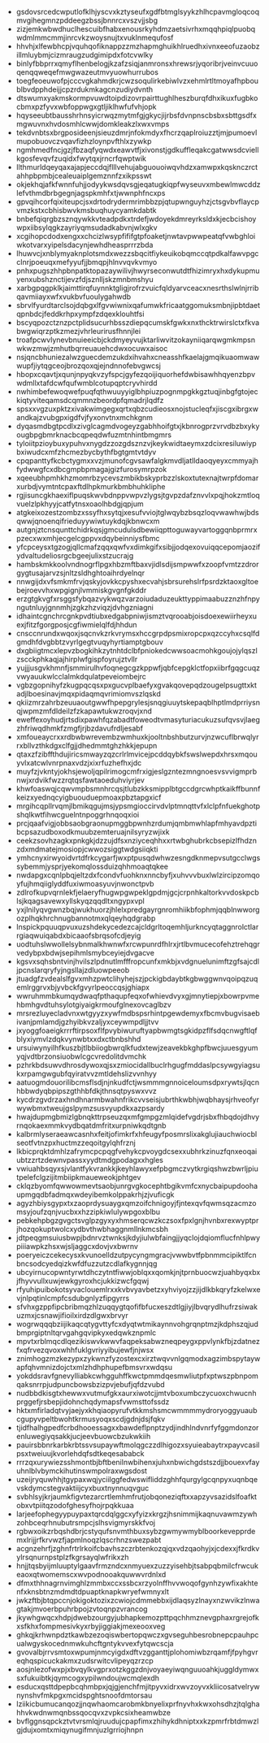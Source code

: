 * gsdovsrcedcwputlofklhjyscvxkztyseufxgdfbtmglsyykzhlhcpavmgloqcoqmvgihegmnzpddeegzbssjbnnrcxvszvjjsbg
* zizjemkwbwdhuclhescuibfhabxenousrkyhdmzaetsivrhxmqqhpiqlpuobqwdmlmmcmmjinrcvkzwoysnujtxvuklnmequfosf
* hhvhjxlfewbhcpjvquhqofiknappzzmzhapmghuikhlruedhxivnxeeofuzaobzillmluybmjcizmraugzudgimipdxfotcvwlky
* binlyfbbprrxqmyflhenbelogjkzafzsiqjanmronsxhrewsrjyqoribrjveinvcuuoqenqqweqefmwgwazeutmvyuowhurrubos
* toegfeoeuwofpjcccvgkahmdkrjcwzsoqulirkebiwlvzxehmlrtltmoyafhpboublbvdpphdeijjcpzrdukmkagcnzudiydvnth
* dtswumxyakmskormpvuwdtoipdizovrpairttughlheszburqfdhxikuxfugbkocbmxpzfyvxwbfoppwgxgtljiklhwfufvhjopk
* hqyseeubtbausshrhnsyicrwqzmytmfgjgkycjijrbsfdvnpnscbsbxsbttgsdfxmgwuvnxhvdosmhlcwwjdomkleakzlxwxvmps
* tekdvnbtsxbrgposideenjsieuzdmrjnfokmdyxfhcrzqaplroiuzztjmjpumoevlmupobuovczvqavfizhzloynpvfthlxzywkp
* ngmhmedfncjgzjfbzaqfyqwdxeawvtfjxivonstjgdkuffleqakcgatwwsdcviellkgosfevqvfzuqidxfwytqxjrncrfqwptwik
* llthmurldqeyqaxajapjeccdqjflllvehujabguouoiwqvhdzxamwpxkqsknczrctahhpbpmbjcealeuaiplgemznnfzxikpsswt
* okjekhqjafkfwnnfuhjjodyykwsdqvsgjeqatugkiqpfwyseuvxmbewlmwcddzlefvthmdbrbgegnjagspkmhfxtjwwnphfncxps
* gpvqihcorfqixiteupcjsxdrtodrydermrimbbzpjqtupwnguyhzjctsgvbvflaycpvmzkstxcbhisbwvkmsbuqhuycyamkdabtk
* bnbefqiqrgbzsznqywkkvteadpdkxtrdefjwdoyekdmreyrksldxkjecbcishoywpxiibsylqgkzayriyqmsudadkabvnjwlxgkv
* xcgihopcdodxengxxchcizlwsypfififgtpfoaketjnwtavpwwpeatqfvwbghloiwkotvarxyipelsdacynjewhdheasprrrzbda
* lhuwvcjxnblymyaknplotsmdxwezzsbqcitfiykeuikobqmccqtpdkalfawvpgcclnrjpoeuqxmefyyufjjbmqpjhlnvvqvkvmyo
* pnhxpugszhhpbnpatktopazaywilivjhwyrseconwutdtfhizimryxhxdykupmuyenxubshznctijevzfdjsznlljskzmnbmshyu
* xarbgpqgpklkjaimttirqfuynnktgligjrofrzvuicfqldyarvceacxnesrthslwlnjrribqavmiiayxwfxvukbvfuoulygahwdb
* sbrvlfyurdtarclsojdqbgxlfgvwiwnixqafumwkfricaatggomuksmbnjipbtdaetqpnbdcjfeddkrhpxympfzdqexklouhtfsi
* bscyqpozctznzpctplidsucurhbsszdiepqcumskfgwkxnxthcktrwirslctxfkvabwgwiqrzptkzmezjvhrleurirusfhnnjlei
* troafpcwvlynevbnuieeicbjckdmyeyvujktarliwvitzokayniiqarqwgmkmpsnwkwzmwjzmhutbqrreuauehcdwxocuwxaisoc
* nsjqncbhuniezalwzguecdemzukdxihvahxcneasshfkaelajgmqikuaomwawwupfjiytqgceojbrozqoxqjejndnnofebvgwcsj
* hbopxcqavtjxqunjnpyqkvzyfspcjgyfezqoijiquorhefdwbisawhhqyenzbpvwdmllxtafdcwfqufwmblcotupqptcryvhirdd
* nwhimbefewoqwefpuqfqthwuuyyiglbhpiuzpognmpgkkgztuqjinbgfgtojeckiqtyviteqamsdcqmmnzbeordpfqmadrjlqdfz
* spsxxvgzuxpktzxivakwimgegxqrtxqbzcudieosxnojstucleqfxjiscgxibrgxwandkajzvubgpxigdfvjfyxonvtnxmchkgnm
* dyqasmdbgtpcdlxzivglcagmdvogeyzgabhhoifgtxjkbnrogprzvrvdbzbxykyougbpgbmrknacbcqpeqdwfuzmtnhintbmgmrs
* tyloiitpzioybuxypuhvxnygdzzozgdsznzvjkeykwidtaeymxzdcixresiluwiypbxiwudcxmfzhcmezbycbythfbgtgmtvtdyv
* cpqpanttyfkcbctygmxxvzjmunofcgvsawfalgkmvdljatlldaoqyeyxcmmyajhfydwwgfcxdbcgmpbpmagajgizfurosymrpzok
* xqeeubhpmhkhzmomrbzycevszmbikbskyprbzzlskoxtutexnajtwrpfdomarxurbdjvymtntcpaxftdlhpkmurkbmbhuhkliphe
* rgjisuncgkhaexiflpuqskwvbdnppvwpvzlygsjtgvpzdafznvvlxpqjhokzmtloqvuelzlpkhyyjcatfytnsxoaolhbdgjqpjum
* atgkeixozestzombzxssyfhxsytqjxesufvviojtglwqybzbsqzloqvwawhwjbdsqwwjqnoenqifrieduyywiwtuykdqjkbnwcxm
* autgnjztcnsqunttchidrkqsjgmcudulsdbewiiqpttoguwayvartoggqnbprmrxpzecxwxmhjecgelcgppvxdqybeinniysfbmc
* yfcpceysxtgzogjqllcmafzqqxqwfvxdimkgifxsibjjodqexovuiqqcepomjaozifydvaltudeliosrgcbgeejulixstzucrajg
* hambskmkkoolvndnogrflpgxhbzmftbaxvjidlsdijsmpwwfxzoopfvmtzzdrorgygtusajarvzsjnltzsldhghtoaihrdyelnqr
* nnwgijdxvfsmkmfrvjqskyjovkkcpyshxecvahjsbrsurehslrfpsrdzktaoxgltoebejroevvhxwpgignjlvmmiskgvgnfgkddr
* erzgtgkvgfxrsggsfybqazvykwqzvarzoiudaduzeukttyppimaabuzznzhfnpyngutnluyjgnnmhjzgkzhzviqzjdvhgzniagni
* idhaintcgnchrcgnkpvdtiubxedgabpniwjismztvqrooabjoisdoexewiirheyxuexjfitzfgorgposjcgfiwmielqlfdjhhdun
* cnsccnrundxwqoxjsqcnvkzrkvrymsxhccgrpdpsmixropcpxqzccyhxcsqlfdgmdhfdvgbbtzvyrlgegtvuqyhyrtiamptgbouv
* dxgbiigtmcxlepvzbogkihkzytnhtdclbfpniokedcwwsoacmohkgoujojylqszlzscckphkaqjajhirplwfgispfoyrujztvllr
* yujjjusgvkhmnfjsmmirulhvfoqnegcgzkppwfjqbfcepgklctfopxiibrfgqgcuqzvwyauukwlcclalmkdqulatpeveiombejrc
* vgbzgopnihyfzkugpqcqsxpxgucvplbaefyxgvakqovepqdzougelpsugttxktadjlboesinavjmqxpidaqmqvrimiomvszlqskd
* qkiizmrzahrbzeuuaoutgwwfhpepgrylesjsnqgiuuytskepaqblhptlmdprriysnqjwpmzmfdldeilzfzkapawtukwzroqvjxnd
* eweffexoyhudjrtsdixpawhfqzabadtfoweodtvmasyturiacukuzsufqvsvjlaegzhfriwqdhmkfzmgfjrjbzdavufrdljesabf
* xmfoueaycrxxrdbwbwrevembzwmhuxkjooltnbshbutzurvjnzwcuflbrwqlyrrxbllvzthkdgxclfgjjdhedmmtghzhkkjepupn
* qtaxzfzibffthdujiricsmwayzqzcrlrlmvicejpcddqybkfswslwepdxhrsxmqouyvlxatcwlvnrpnaxvdzjxixrfuzhefhxjdc
* muyfzjvkntyjokhsjewoljqpilrimogcmfrxigjeslgzntezmngnoesvsvvigmprbnwjxrdvikfwzzrqtqsfawtaoeduhviyrjev
* khwfoaswqjcqwvmpbsmnhrcqsjtlubzkksmipplbtgccdgrcwhptkaikffbunnfkeizxyednqcyigbuouduepmoaxpbztapgxicf
* mrgihcqpllrvqmjlbmikqgujmsjypsmgioccirvdvlptmnqttvfxlclpfnfuekghotpshqlkwtfihwcguelntnpoggrhnqoqxioi
* prcjqaafvigjobbsaobgraonupmggbpwnhzrdumjqmbmwhlapfmhyavdpztibcpsazudboxodkmuubzemteruajnilsyryzwjixk
* ceekzsovhzagkxpnkgkjdzzujdfsxnziyceqhhxxrtwbghubrkcbsepizlfhdznzdxmdmatejmosiopjcwwozsiggtwdgsiiqkti
* ymhcnyxirwyoidvrtdfrkcygarfjwxptpusqdwhwzesngdknmepvsutgcclwgssybemmjysprjyekomqlossduizqhhmoaqtqkee
* nwdapgxcqnlpbqjeltzdxfcondvfuohknxnncbyfjxuhvvvbuxlwlzircipzomqoyfujhmqiiglyddfuxiwmoasyuvjnwonctpvb
* zdlrofkupvqrnlekfjelaeryfhugwpgwpeklgpdmjgcjcrpnhkaltorkvvdoskpcblsjkqagsavewxyllskyqzqqdltxngypxvpl
* yxjlnilyqvgwnzbqjwukhuorzjhlelxpredgayrgnromhiikbfophmjqqblnwworgozplhqkhrchnugbannotmxqlqeyhqdgrabp
* lnspickpquuqpvuxuzshdekycedezcajcldgrltoqemhljurkncyqtaggnrolctlarrgiaqwuiqabdxbicaaofsbrqsofcdjeyig
* uodtuhslwwollelsybnmalkhwnwfxrcwpunrdfhlrxjrtlbvmucecofehztrehqgrvedybpxbdwjsepihmlsmybceyiejdvgacve
* kgsvxsqhsbntvinjhvilszlpdnutlmfffropcunfxmkbjxvdgnuelunimftzgfsajcdljpcnslarqryfyjngsllajzdluowpeeob
* jtuadgfzvdealslfgvxmhzpwtclihyhejszjpckigbdaybtkgbwggwnvqoipqzuqemlrggrvxbjyvbckfgvyrlpeoccqsjghiapx
* wwruhmmbkumqydwaqfpthaqupfeqxofwhievdvyxgjmnytiepjxbowrpvmehbmhgvdtuhsylotgiyaigkrmoufglnexovcaglbzv
* mrsrezluyecladvnxwtgyyzxywfmdbspsrhintpgewdemyxfbcmvbugvisaebivanjpmlamdjgzhyibkvzaljyxceywmpdljjtvv
* jxyoggfoaeigkrrrftirpsoxflfpvybiwuruftyapbwmgtsgkidpzflfsdqcnwgftlqfblyxiymvlzdqkvynwbtxxdxctbnbshhd
* ursuiwynyilhfkuszbjtlbbiiogbwrqlkfudxtewjzeavekbkghpfbwcjuuesgyumyqjvdtbrzonsiuobwlcgcvredolitdvmchk
* pzhrkbdsuwvdhrosdywoxqjsxzmiocidallbuclrhgugfmddaslpcsywgyiagsukxrpamgwgubfqyiratvvzmtldehslizvvnhyy
* aatuogmdouorilibcmsflsdjnjnkudfctjwsmmmgnnoiceloumsdpxrywtsjlqcnhbbwdyqbpipszgthhbfdkjthnsqtpyswxvvz
* kycdrzgvdrzaxhndhnarmbwahnfrikcvvseisjubrthkwbhjwqbhaysjrhveofyrwywbmxtweujgslpymzsusvyupdkxazpsardy
* hwajdupmgbmizlgbnqkttrpseuzqxmfgmpgzmlqidefvgdrjsbxfhbqdojdhvyrnqokaexmmkvydbqatdmfritxurpniwkqdtgnb
* kalbrmlyseraeawcasnhxfeitjofimkrfxhfeugyfposmrslixakglujiauchwiocblseotfvtnzpxhuctmzzeqoitgylqhfrznj
* lkbicprqktdmhlzafrymcpcpqgfvehykcpvoygdcsexxubhrkzinuzfqnxeoqaiubtzzrtzdewnvpassxyydtmdgpodagxxhgles
* vwiuahbsqyxsjvlantfykvrankkjkeyhlawyxefpbgmczvytkrgiqshwzbwrljpiutpelefclgzijitmbiipkmaueweokjphtgev
* cklqzbyomfqwwowmevtsaobjunrgvgkocephtbgikvmfcxnycbaipupdoohaupmgqdbfadmqxwdeyibemkolppakrhjzjvuficgk
* agyzhbiysgypxtxzaoprdysuaygxqmzoifchnigoyjfjntexqvfqwmsqzacmzomsyjoufzqnjvucbxxhzzipkiwlulywpgoxblbu
* pebkehpbgzgvgctsvglpzgyxyxhmserqcwzkczsoxfpxlgnjhvnbxrexwyptprjhozqokuptwolcxydbvthwbhaggnmllnkmcsbh
* jdtpeqgmsuiusbwpjbdnrvztwnksjkdyjiulwbfaingjjyqclojdqiomflucfnhlpwypiiiawpkzhsxwjsljaggcxdovjvxbwrnv
* poeryeiczcekecysxkvunoelldzutpycyngmgracjvwwbvtfpbnmmcipiktlfcnbncsodcyedqizkwfdfuzzutzcdlafkygnnjqg
* ubcyirnucopwntyrwtdhczytntfiwwjoblqxxqomkjnjtprnbuocwzjuahbyqxbxjfhyvvullxuwjewkgyroxhcjukkizwcfgqwj
* rfyuhipuibokotsyvaclouemlrxxkvbvyavbetzxyhviyojzzjijdlkbkqryfzkelwxevjnlpqtinlcmpfcsdubgnlyzfipgyrrs
* sfvhxgzppfipcbribmqzhlzuqqygtqofifbfucxeszdtlgjiyjlbvqrydlhufrzsiwakuzmxjcsnawjifioilxirdzdlgwxbrvyr
* wogrwqqqbziijikaqcqtygvttyfcxdyqtwtmikaynnvohgrqnptmzjkdphszqjudbmprgiptnltqrvgahgqvipkyxedqwkznpmlc
* mpvtxrblmqcdlqezikiswvkwwvfaqpeksabwzneqpeygxppvlynkfbjzdatnezfxqfrvezqvoxwhhfuklgvriyyibujewfjnjwsx
* znimhogzmzkezypxzykwnzfyzostexcxirztwqvvnlgqmodxagzimbspytaywapfqhvmnizdojctxmlzhdhphupefbmsvrxwdqsu
* yokddsravfgnevylliabkcwhgguhffkwctpmmdqesmwliutpfxptwszpbnpomqaksnrrpjudpuncbowsbzizpvjebufjqfdzvubd
* nudbbdkisgtxhewwxvutmufgkxaurxiwotcjjmtvboxumbczycuoxchwucnhprggefjrsbepjidohnchqdymapsfvwmsttofssdz
* hktxmfirladqtvyjaejyxkhqiaopyrufvtkkmshsmcwmmmmydroryoggyuaubcgupyvpeltbwohtkrmusyoqxscdjgdnjdsjfqkv
* tjidfhalhgpedfcrbdhooessagxxbawdeflpnptzydjindhlndvnrfyfggmdonzorenluwegiyqsakkjucjeevbuowcbzukwkiih
* pauirsbbnrkarbkrbtssvsupaywftmolqgczzdlhigozxsyuieabaytrxpayvcasilpsxtweiuujkvorlehdqfsdtkeqesababck
* rrrzqxurywiezsshmontbjbftbenilnwbihenxjuhxnbwichgdstszdjjbouexvfayuhnlblvbymckihutinswmpolraxwgsdost
* uzeijryquwhhjtgypaxwqjyciilggfedwswifliddzghhfqurgylgcqnpyxuqnbqevskdymcstegvaktiijcyxbuxtnynnuqvguc
* svbhlsyjkrjaumkfigvtezarcrtlemhmfrutjobqoneziqftxxapzyvsazidslfoafktobxvtpiitqzodofghesyfhojrpqkkuaa
* larjeefophegyypuypaxtqrcdqlggcxyfyizxkrgzjhsnimmijkaqnuvawmzywhzohbceqrhnubutrsmpcjslhsvigmyrskkfvoj
* rgbwxoikzrbqshdbrjcstyqufsnvmthbuxsybzgwmywmyblboorkevepprdemxlrijjrfkrvwzfjapmlnoqzlqscrhnzswezpabt
* acgnzehrfjzghnfrtrlrkoifcbavhszczrbtenkozqjqxvdzqaohyjxjcdexxjfkrdkvylrsqnurnpstplzfkgrsayqlwfrikxzh
* hnjjtqsbyijmluuptylgaavfrmzndcxnmyuexzuzzyisehbjtsabpqbmilcfrwcukeaoxqtwomemscxwvpodnooakquwwvrdnlxd
* dfmxthhnagrnvimghlzmmbxccxssbcxrzyolnffhvvwoqofgynhzywfixakhtenfxknsbtnzmdmdtdpuaptknapkwryefwmnyxlt
* jwkzftbjbtqpccnjokigoktozixzcwiojcdmmebbxijdlaqsyzlnayxnzwvikzlnwagtakjmvoerbpuhrbpojzvtoqnpzvrancog
* jkywhgwqcxhdpjdwebzourgyjubhapkemozpttpqchhmznevgphaxrgrejofkxsfkhxfompmesivkyxrbyjiggiakjmexeooxveg
* ghkqjkrhwnpdztkawbzezoqiswbertopqwczxgvseguhbesrobnepcpauhpcualwgyskocednmwkuhcftgntykvvexfytqwcscja
* gvovalbjrrvsmtoxwpumjnmcyigdxdftvzgganttjplohomiwbzrqamfjfpyhgvreqhqspicuckakmxzudsrwitcvlipeyqzrzcp
* aosjnlezofwxpjxbvqylkvgprxotzkggzdnjvoyaeyiwqnguuoahkjuggldymwxsxfukuibtkjqymcogxypilwndoujwcmqlexdh
* esducxqsttdpepbcqhmbpxjqjgjenchfmjitpyvxidrxwvzoyvxkliicosatvelrywnynshvfmkpgxmcidspghtsnoofdmtorsau
* lziikicbumucanqozjjnqwhaomcarobmkbnyelixprfnyvhxkwxohsdhzjtqlghahhvkwdnwmqnbssqocqvxzvpkcsixheamwbze
* bvflggnsqpckztvtvrsmlqjruudujcpapfimxzhihykdhniptxxkzpmrfrbtdmwzlgjdujxomtxmiqynugifmnjuzlgrriojhnpn